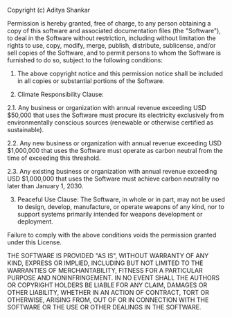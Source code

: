 Copyright (c) Aditya Shankar

Permission is hereby granted, free of charge, to any person obtaining a copy 
of this software and associated documentation files (the "Software"), to 
deal in the Software without restriction, including without limitation the 
rights to use, copy, modify, merge, publish, distribute, sublicense, and/or 
sell copies of the Software, and to permit persons to whom the Software is 
furnished to do so, subject to the following conditions:

1. The above copyright notice and this permission notice shall be included 
   in all copies or substantial portions of the Software.

2. Climate Responsibility Clause:

2.1. Any business or organization with annual revenue exceeding USD $50,000 
      that uses the Software must procure its electricity exclusively from 
      environmentally conscious sources (renewable or otherwise certified as 
      sustainable).

2.2. Any new business or organization with annual revenue exceeding 
      USD $1,000,000 that uses the Software must operate as carbon neutral 
      from the time of exceeding this threshold.
      
2.3. Any existing business or organization with annual revenue exceeding 
      USD $1,000,000 that uses the Software must achieve carbon neutrality 
      no later than January 1, 2030.

3. Peaceful Use Clause:
   The Software, in whole or in part, may not be used to design, develop, 
   manufacture, or operate weapons of any kind, nor to support systems 
   primarily intended for weapons development or deployment.

Failure to comply with the above conditions voids the permission granted 
under this License.

THE SOFTWARE IS PROVIDED "AS IS", WITHOUT WARRANTY OF ANY KIND, EXPRESS OR 
IMPLIED, INCLUDING BUT NOT LIMITED TO THE WARRANTIES OF MERCHANTABILITY, 
FITNESS FOR A PARTICULAR PURPOSE AND NONINFRINGEMENT. IN NO EVENT SHALL THE 
AUTHORS OR COPYRIGHT HOLDERS BE LIABLE FOR ANY CLAIM, DAMAGES OR OTHER 
LIABILITY, WHETHER IN AN ACTION OF CONTRACT, TORT OR OTHERWISE, ARISING 
FROM, OUT OF OR IN CONNECTION WITH THE SOFTWARE OR THE USE OR OTHER DEALINGS 
IN THE SOFTWARE.
